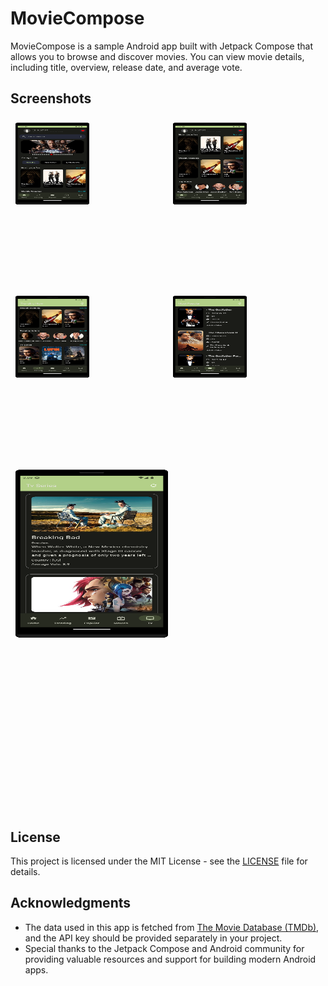 # MovieCompose

MovieCompose is a sample Android app built with Jetpack Compose that allows you to browse and discover movies. You can view movie details, including title, overview, release date, and average vote.

## Screenshots

<div style="display: flex;">
  <div style="flex: 50%; padding: 8px;">
    <img src="https://github.com/KhubaibKhan4/MovieCompose/blob/master/screenshots/Screenshot_20231010_020848.png" width="50%" height="50%" alt="Screenshot 1">
  </div>
  <div style="flex: 50%; padding: 8px;">
    <img src="https://github.com/KhubaibKhan4/MovieCompose/blob/master/screenshots/Screenshot_20231010_020856.png" width="50%" height="50%" alt="Screenshot 2">
  </div>
</div>

<div style="display: flex;">
  <div style="flex: 50%; padding: 8px;">
    <img src="https://github.com/KhubaibKhan4/MovieCompose/blob/master/screenshots/Screenshot_20231010_020906.png" width="50%" height="50%" alt="Screenshot 3">
  </div>
  <div style="flex: 50%; padding: 8px;">
    <img src="https://github.com/KhubaibKhan4/MovieCompose/blob/master/screenshots/Screenshot_20231010_020918.png" width="50%" height="50%" alt="Screenshot 4">
  </div>
</div>

<div style="display: flex;">
  <div style="flex: 50%; padding: 8px;">
    <img src="https://github.com/KhubaibKhan4/MovieCompose/blob/master/screenshots/Screenshot_20231010_020936.png" width="50%" height="50%" alt="Screenshot 5">
  </div>
</div>

## License

This project is licensed under the MIT License - see the [LICENSE](LICENSE) file for details.

## Acknowledgments

- The data used in this app is fetched from [The Movie Database (TMDb)](https://www.themoviedb.org/), and the API key should be provided separately in your project.
- Special thanks to the Jetpack Compose and Android community for providing valuable resources and support for building modern Android apps.
